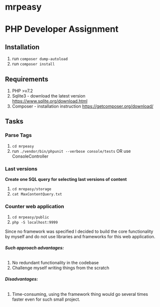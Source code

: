# mrpeasy

# **PHP Developer Assignment**

## **Installation**

1. run `composer dump-autoload`
2. run `composer install`

## **Requirements**

1. PHP >v7.2
2. Sqlite3 - download the latest version https://www.sqlite.org/download.html
3. Composer - installation instruction https://getcomposer.org/download/

## **Tasks**


### **Parse Tags**

1. `cd mrpeasy`
2. run `./vendor/bin/phpunit --verbose console/tests` OR use ConsoleController


### **Last versions**

**Create one SQL query for selecting last versions of content**

1. `cd mrepasy/storage`
2. `cat MaxContentQuery.txt`


### **Counter web application**

1. `cd mrpeasy/public`
2. `php -S localhost:9999`

Since no framework was specified I decided to build the core functionality
by myself and do not use libraries and frameworks for this web application.
###### **Such approach advantages:**
1. No redundant functionality in the codebase
2. Challenge myself writing things from the scratch
###### **Disadvantages:**
1. Time-consuming, using the framework thing would go several times faster even for such small project.
